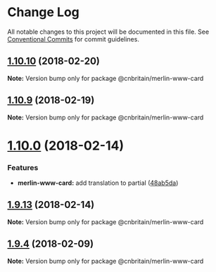 # Change Log

All notable changes to this project will be documented in this file.
See [Conventional Commits](https://conventionalcommits.org) for commit guidelines.

<a name="1.10.10"></a>
## [1.10.10](https://github.com/cnduk/merlin-www-components/compare/@cnbritain/merlin-www-card@1.10.9...@cnbritain/merlin-www-card@1.10.10) (2018-02-20)




**Note:** Version bump only for package @cnbritain/merlin-www-card

<a name="1.10.9"></a>
## [1.10.9](https://github.com/cnduk/merlin-www-components/compare/@cnbritain/merlin-www-card@1.10.8...@cnbritain/merlin-www-card@1.10.9) (2018-02-19)




**Note:** Version bump only for package @cnbritain/merlin-www-card

<a name="1.10.0"></a>
# [1.10.0](https://github.com/cnduk/merlin-www-components/compare/@cnbritain/merlin-www-card@1.9.14...@cnbritain/merlin-www-card@1.10.0) (2018-02-14)


### Features

* **merlin-www-card:** add translation to partial ([48ab5da](https://github.com/cnduk/merlin-www-components/commit/48ab5da))




<a name="1.9.13"></a>
## [1.9.13](https://github.com/cnduk/merlin-www-components/compare/@cnbritain/merlin-www-card@1.9.12...@cnbritain/merlin-www-card@1.9.13) (2018-02-14)




**Note:** Version bump only for package @cnbritain/merlin-www-card

<a name="1.9.4"></a>
## [1.9.4](https://github.com/cnduk/merlin-www-components/compare/@cnbritain/merlin-www-card@1.9.3...@cnbritain/merlin-www-card@1.9.4) (2018-02-09)




**Note:** Version bump only for package @cnbritain/merlin-www-card
